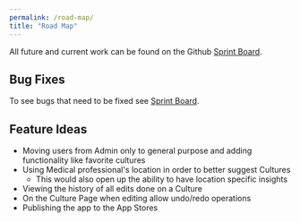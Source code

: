 ```yaml
---
permalink: /road-map/
title: "Road Map"
---
```


All future and current work can be found on the Github [Sprint Board](https://github.com/orgs/OSUMC-Cultural-Awareness/projects/1).

## Bug Fixes

To see bugs that need to be fixed see [Sprint Board](https://github.com/orgs/OSUMC-Cultural-Awareness/projects/1?card_filter_query=label%3Abug).

## Feature Ideas

- Moving users from Admin only to general purpose and adding functionality like favorite cultures
- Using Medical professional's location in order to better suggest Cultures
  - This would also open up the ability to have location specific insights
- Viewing the history of all edits done on a Culture
- On the Culture Page when editing allow undo/redo operations
- Publishing the app to the App Stores
